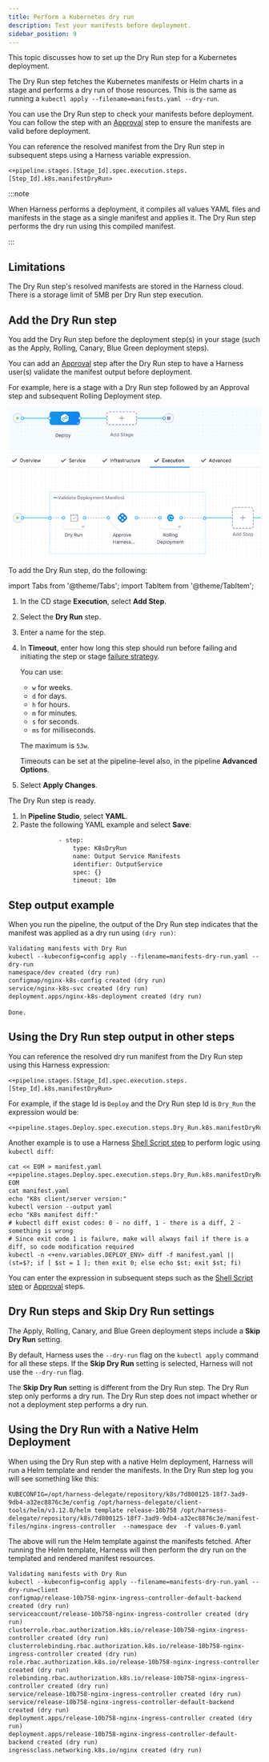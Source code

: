 ```yaml
---
title: Perform a Kubernetes dry run
description: Test your manifests before deployment.
sidebar_position: 9
---
```



This topic discusses how to set up the Dry Run step for a Kubernetes deployment.

The Dry Run step fetches the Kubernetes manifests or Helm charts in a stage and performs a dry run of those resources. This is the same as running a `kubectl apply --filename=manifests.yaml --dry-run`.

You can use the Dry Run step to check your manifests before deployment. You can follow the step with an [Approval](/docs/category/approvals/) step to ensure the manifests are valid before deployment.

You can reference the resolved manifest from the Dry Run step in subsequent steps using a Harness variable expression.

```
<+pipeline.stages.[Stage_Id].spec.execution.steps.[Step_Id].k8s.manifestDryRun>
```

:::note

When Harness performs a deployment, it compiles all values YAML files and manifests in the stage as a single manifest and applies it. The Dry Run step performs the dry run using this compiled manifest.

:::

## Limitations

The Dry Run step's resolved manifests are stored in the Harness cloud. There is a storage limit of 5MB per Dry Run step execution.


## Add the Dry Run step

You add the Dry Run step before the deployment step(s) in your stage (such as the Apply, Rolling, Canary, Blue Green deployment steps). 

You can add an [Approval](/docs/category/approvals/) step after the Dry Run step to have a Harness user(s) validate the manifest output before deployment.

For example, here is a stage with a Dry Run step followed by an Approval step and subsequent Rolling Deployment step.

![dry run](static/9feaeaab45b1c59f1ca71b4d1eb9936a03690198586f9f1d752b98710d6ccd6a.png)

To add the Dry Run step, do the following:


import Tabs from '@theme/Tabs';
import TabItem from '@theme/TabItem';


<Tabs>
  <TabItem value="Visual" label="Visual" default>


1. In the CD stage **Execution**, select **Add Step**.
2. Select the **Dry Run** step.
3. Enter a name for the step.
4. In **Timeout**, enter how long this step should run before failing and initiating the step or stage [failure strategy](/docs/platform/pipelines/failure-handling/define-a-failure-strategy-on-stages-and-steps).

    You can use:

   - `w` for weeks.
   - `d` for days.
   - `h` for hours.
   - `m` for minutes.
   - `s` for seconds.
   - `ms` for milliseconds.

   The maximum is `53w`.

   Timeouts can be set at the pipeline-level also, in the pipeline **Advanced Options**.
5. Select **Apply Changes**.

The Dry Run step is ready.


</TabItem>
  <TabItem value="YAML" label="YAML">


1. In **Pipeline Studio**, select **YAML**.
2. Paste the following YAML example and select **Save**:

```
              - step:
                  type: K8sDryRun
                  name: Output Service Manifests
                  identifier: OutputService
                  spec: {}
                  timeout: 10m
```


</TabItem>
</Tabs>


## Step output example

When you run the pipeline, the output of the Dry Run step indicates that the manifest was applied as a dry run using `(dry run)`:

```Sh
Validating manifests with Dry Run
kubectl --kubeconfig=config apply --filename=manifests-dry-run.yaml --dry-run
namespace/dev created (dry run)
configmap/nginx-k8s-config created (dry run)
service/nginx-k8s-svc created (dry run)
deployment.apps/nginx-k8s-deployment created (dry run)

Done.
```

## Using the Dry Run step output in other steps

You can reference the resolved dry run manifest from the Dry Run step using this Harness expression:

```
<+pipeline.stages.[Stage_Id].spec.execution.steps.[Step_Id].k8s.manifestDryRun>
```

For example, if the stage Id is `Deploy` and the Dry Run step Id is `Dry_Run` the expression would be:

```
<+pipeline.stages.Deploy.spec.execution.steps.Dry_Run.k8s.manifestDryRun>
```

Another example is to use a Harness [Shell Script step](/docs/continuous-delivery/x-platform-cd-features/cd-steps/utilities/shell-script-step) to perform logic using `kubectl diff`:

```
cat << EOM > manifest.yaml
<+pipeline.stages.Deploy.spec.execution.steps.Dry_Run.k8s.manifestDryRun>
EOM
cat manifest.yaml
echo "K8s client/server version:"
kubectl version --output yaml
echo "K8s manifest diff:"
# kubectl diff exist codes: 0 - no diff, 1 - there is a diff, 2 - something is wrong
# Since exit code 1 is failure, make will always fail if there is a diff, so code modification required
kubectl -n <+env.variables.DEPLOY_ENV> diff -f manifest.yaml || (st=$?; if [ $st = 1 ]; then exit 0; else echo $st; exit $st; fi)
```

You can enter the expression in subsequent steps such as the [Shell Script step](/docs/continuous-delivery/x-platform-cd-features/cd-steps/utilities/shell-script-step) or [Approval](/docs/category/approvals/) steps.


## Dry Run steps and Skip Dry Run settings

The Apply, Rolling, Canary, and Blue Green deployment steps include a **Skip Dry Run** setting.


By default, Harness uses the `--dry-run` flag on the `kubectl apply` command for all these steps. If the **Skip Dry Run** setting is selected, Harness will not use the `--dry-run` flag.

The **Skip Dry Run** setting is different from the Dry Run step. The Dry Run step only performs a dry run. The Dry Run step does not impact whether or not a deployment step performs a dry run.


## Using the Dry Run with a Native Helm Deployment

When using the Dry Run step with a native Helm deployment, Harness will run a Helm template and render the manifests. In the  Dry Run step log you will see something like this:

```
KUBECONFIG=/opt/harness-delegate/repository/k8s/7d800125-18f7-3ad9-9db4-a32ec8876c3e/config /opt/harness-delegate/client-tools/helm/v3.12.0/helm template release-10b758 /opt/harness-delegate/repository/k8s/7d800125-18f7-3ad9-9db4-a32ec8876c3e/manifest-files/nginx-ingress-controller  --namespace dev  -f values-0.yaml
```

The above will run the Helm template against the manifests fetched. After running the Helm template, Harness will then perform the dry run on the templated and rendered manifest resources.

```
Validating manifests with Dry Run
kubectl --kubeconfig=config apply --filename=manifests-dry-run.yaml --dry-run=client
configmap/release-10b758-nginx-ingress-controller-default-backend created (dry run)
serviceaccount/release-10b758-nginx-ingress-controller created (dry run)
clusterrole.rbac.authorization.k8s.io/release-10b758-nginx-ingress-controller created (dry run)
clusterrolebinding.rbac.authorization.k8s.io/release-10b758-nginx-ingress-controller created (dry run)
role.rbac.authorization.k8s.io/release-10b758-nginx-ingress-controller created (dry run)
rolebinding.rbac.authorization.k8s.io/release-10b758-nginx-ingress-controller created (dry run)
service/release-10b758-nginx-ingress-controller created (dry run)
service/release-10b758-nginx-ingress-controller-default-backend created (dry run)
deployment.apps/release-10b758-nginx-ingress-controller created (dry run)
deployment.apps/release-10b758-nginx-ingress-controller-default-backend created (dry run)
ingressclass.networking.k8s.io/nginx created (dry run)
```




